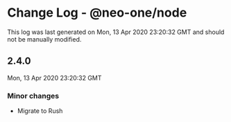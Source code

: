 # Change Log - @neo-one/node

This log was last generated on Mon, 13 Apr 2020 23:20:32 GMT and should not be manually modified.

## 2.4.0
Mon, 13 Apr 2020 23:20:32 GMT

### Minor changes

- Migrate to Rush

